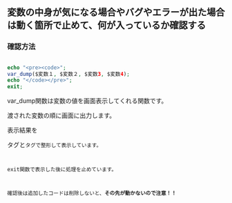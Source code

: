 ## 変数の中身が気になる場合やバグやエラーが出た場合は動く箇所で止めて、何が入っているか確認する

### 確認方法

```php

echo "<pre><code>";
var_dump($変数１, $変数２, $変数3, $変数4);
echo "</code></pre>";
exit;
```
var_dump関数は変数の値を画面表示してくれる関数です。

渡された変数の順に画面に出力します。

表示結果を<pre>タグと<code>タグで整形して表示しています。

exit関数で表示した後に処理を止めています。

確認後は追加したコードは削除しないと、**その先が動かないので注意！！**

